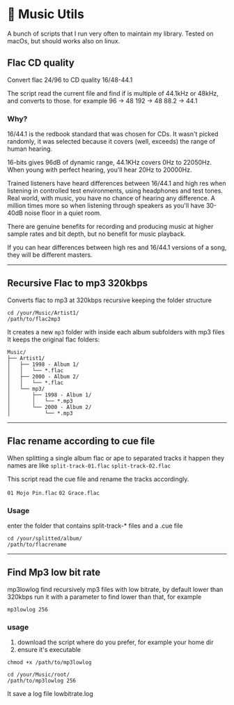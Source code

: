 # 📀 Music Utils

A bunch of scripts that I run very often to maintain my library.
Tested on macOs, but should works also on linux.

## Flac CD quality

Convert flac 24/96 to CD quality 16/48-44.1

The script read the current file and find if is multiple of 44.1kHz or 48kHz, and converts to those.
for example
96 -> 48
192 -> 48
88.2 -> 44.1

### Why?

16/44.1 is the redbook standard that was chosen for CDs. It wasn't picked randomly, it was selected because it covers (well, exceeds) the range of human hearing.

16-bits gives 96dB of dynamic range, 44.1KHz covers 0Hz to 22050Hz. When young with perfect hearing, you'll hear 20Hz to 20000Hz.

Trained listeners have heard differences between 16/44.1 and high res when listening in controlled test environments, using headphones and test tones. Real world, with music, you have no chance of hearing any difference. A million times more so when listening through speakers as you'll have 30-40dB noise floor in a quiet room.

There are genuine benefits for recording and producing music at higher sample rates and bit depth, but no benefit for music playback.

If you can hear differences between high res and 16/44.1 versions of a song, they will be different masters.

---

## Recursive Flac to mp3 320kbps

Converts flac to mp3 at 320kbps recursive keeping the folder structure

```
cd /your/Music/Artist1/
/path/to/flac2mp3
````

It creates a new `mp3` folder with inside each album subfolders with mp3 files
It keeps the original flac folders:

```
Music/
├── Artist1/
│   ├── 1998 - Album 1/
│   │   └── *.flac
│   ├── 2000 - Album 2/
│   │   └── *.flac
│   └── mp3/
│       ├── 1998 - Album 1/
│       │   └── *.mp3
│       └── 2000 - Album 2/
│           └── *.mp3

```


---

## Flac rename according to cue file

When splitting a single album flac or ape to separated tracks it happen they names are like 
`split-track-01.flac`
`split-track-02.flac`

This script read the cue file and rename the tracks accordingly.

`01 Mojo Pin.flac`
`02 Grace.flac`

### Usage

enter the folder that contains split-track-* files and a .cue file

```
cd /your/splitted/album/
/path/to/flacrename
```

---

## Find Mp3 low bit rate

mp3lowlog find recursively mp3 files with low bitrate, by default lower than 320kbps
run it with a parameter to find lower than that, for example

`mp3lowlog 256`

### usage

1. download the script where do you prefer, for example your home dir
2. ensure it's executable

`chmod +x /path/to/mp3lowlog`

```
cd /your/Music/root/
/path/to/mp3lowlog 256
```

It save a log file lowbitrate.log